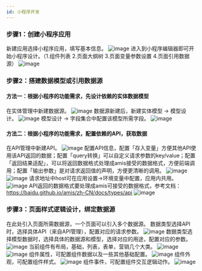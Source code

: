 ```yaml
---
id: 小程序开发
---
```

### 步骤1：创建小程序应用
新建应用选择小程序应用，填写基本信息。
![image](/img/移动应用/小程序/小程序开发/kaifa-01.png)
进入到小程序编辑器即可开始小程序设计。（1.组件列表 2.页面大纲树 3.页面变量参数设置 4.页面引用数据源）
![image](/img/移动应用/小程序/小程序开发/kaifa-02.png)
### 步骤2：搭建数据模型或引用数据源
#### 方法一：根据小程序的功能需求，先设计依赖的实体数据模型
在实体管理中新建数据源。
![image](/img/移动应用/小程序/小程序开发/kaifa-04.png)
数据源新建后，新建实体模型 -> 模型设计。
![image](/img/移动应用/小程序/小程序开发/kaifa-03.png)
模型设计 -> 字段集合中配置该模型所需字段。
![image](/img/移动应用/小程序/小程序开发/kaifa-05.png)
#### 方法二：根据小程序的功能需求，配置依赖的API，获取数据
在API管理中新建API。
![image](/img/移动应用/小程序/小程序开发/kaifa-06.png)
配置API信息，配置「存入变量」方便其他API使用该API返回的数据；配置「query转换」可以自定义请求参数的key/value；配置「返回结果适配」，可以将返回数据格式处理成amis接受的数据格式，方便前端调用；配置「输出参数」是对请求返回值的声明，方便更清晰的调用。
![image](/img/移动应用/小程序/小程序开发/kaifa-07.png)
![image](/img/移动应用/小程序/小程序开发/kaifa-08.png)
请求地址中host可在应用设置->环境变量中配置，应用内共用。
![image](/img/移动应用/小程序/小程序开发/kaifa-10.png)
API返回的数据格式要处理成amis可接受的数据格式，参考文档：https://baidu.github.io/amis/zh-CN/docs/types/api
![image](/img/移动应用/小程序/小程序开发/kaifa-11.png)
### 步骤3：页面样式逻辑设计，绑定数据源
在此处引入页面所需数据源，一个页面可以引入多个数据源。
数据类型选择API时，选择具体API（来自API管理），配置对应的请求参数。
![image](/img/移动应用/小程序/小程序开发/kaifa-12.png)
数据类型选择模型数据时，选择具体的数据源和模型，选择对应的用途，配置对应的参数。
![image](/img/移动应用/小程序/小程序开发/kaifa-13.png)
当前组件有布局，基础，列表，表单，营销几个大类。
![image](/img/移动应用/小程序/小程序开发/kaifa-14.png)
![image](/img/移动应用/小程序/小程序开发/kaifa-15.png)
组件属性，可配置组件数据以及一些其他基础配置。
![image](/img/移动应用/小程序/小程序开发/kaifa-17.png)
组件外观，可配置组件样式。
![image](/img/移动应用/小程序/小程序开发/kaifa-18.png)
组件事件，可配置组件交互逻辑动作。
![image](/img/移动应用/小程序/小程序开发/kaifa-16.png)